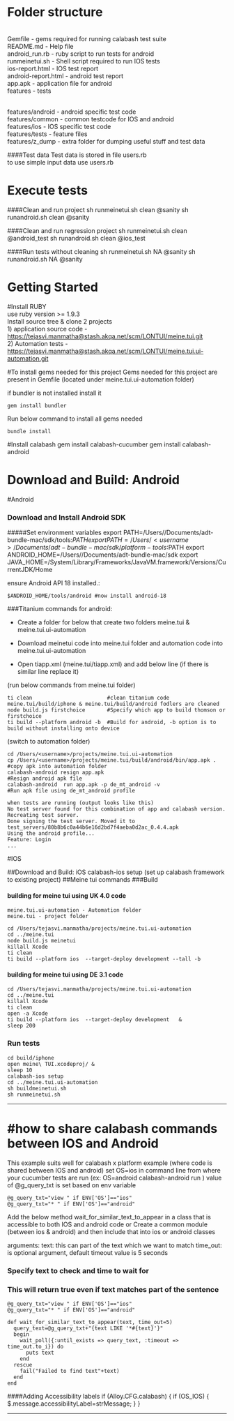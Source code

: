 Folder structure
===============

<br /> Gemfile   - gems required for running calabash test suite
<br /> README.md - Help file
<br /> android_run.rb - ruby script to run tests for android
<br /> runmeinetui.sh - Shell script required to run IOS tests
<br /> ios-report.html - IOS test report
<br /> android-report.html - android test report
<br /> app.apk - application file for android
<br /> features - tests

<br /> features/android - android specific test code
<br /> features/common	 - common testcode for IOS and android
<br /> features/ios	 - IOS specific test code
<br /> features/tests	 - feature files
<br /> features/z_dump	 - extra folder for dumping useful stuff and test data

####Test data
Test data is stored in file users.rb
<br /> to use simple input data use users.rb


Execute tests
===============

####Clean and run project
	 sh runmeinetui.sh clean @sanity
	 sh runandroid.sh clean @sanity

####Clean and run regression project
	 sh runmeinetui.sh clean @android_test
	 sh runandroid.sh clean @ios_test

####Run tests without cleaning
	 sh runmeinetui.sh NA @sanity
	 sh runandroid.sh NA @sanity

Getting Started
===============
#Install RUBY
<br />use ruby version >= 1.9.3
<br />Install source tree & clone 2 projects
<br />1) application source code  - https://tejasvi.manmatha@stash.akqa.net/scm/LONTUI/meine.tui.git
<br />2) Automation tests   - https://tejasvi.manmatha@stash.akqa.net/scm/LONTUI/meine.tui.ui-automation.git

#To install gems needed for this project
Gems needed for this project are present in Gemfile (located under meine.tui.ui-automation folder)

if bundler  is not installed install it

	gem install bundler
Run below command to install all gems needed

    bundle install

#Install calabash
	gem install calabash-cucumber
	gem install calabash-android

# Download and Build: Android

#Android

### Download and Install Android SDK
#####Set environment variables
	export PATH=/Users/<username>/Documents/adt-bundle-mac/sdk/tools:$PATH
	export PATH=/Users/<username>/Documents/adt-bundle-mac/sdk/platform-tools:$PATH
	export ANDROID_HOME=/Users/<username>/Documents/adt-bundle-mac/sdk
	export JAVA_HOME=/System/Library/Frameworks/JavaVM.framework/Versions/CurrentJDK/Home

ensure Android API 18 installed.:

	$ANDROID_HOME/tools/android #now install android-18

###Titanium commands for android:

* Create a folder for below that create two folders meine.tui & meine.tui.ui-automation
* Download meinetui code into meine.tui folder and automation code into meine.tui.ui-automation
* Open tiapp.xml (meine.tui/tiapp.xml) and add below line (if there is similar line replace it)


	<uses-sdk android:minSdkVersion="10" android:targetSdkVersion="14"/>

(run below commands from meine.tui folder)

	ti clean 						#clean titanium code meine.tui/build/iphone & meine.tui/build/android fodlers are cleaned
	node build.js firstchoice  		#Specify which app to build thomson or firstchoice
	ti build --platform android -b  #Build for android, -b option is to build without installing onto device

(switch to automation folder)

	cd /Users/<username>/projects/meine.tui.ui-automation
	cp /Users/<username>/projects/meine.tui/build/android/bin/app.apk . #copy apk into automation folder
	calabash-android resign app.apk  									#Resign android apk file
	calabash-android  run app.apk -p de_mt_android -v					#Run apk file using de_mt_android profile

    when tests are running (output looks like this)
    No test server found for this combination of app and calabash version. Recreating test server.
    Done signing the test server. Moved it to test_servers/80b8b6c0a44b6e16d2bd7f4aeba0d2ac_0.4.4.apk
    Using the android profile...
    Feature: Login
    ...

#IOS

##Download and Build: iOS
    calabash-ios setup (set up calabash framework to existing project)
##Meine tui commands
###Build
#### building for meine tui using UK 4.0 code
    meine.tui.ui-automation - Automation folder
    meine.tui - project folder

	cd /Users/tejasvi.manmatha/projects/meine.tui.ui-automation
	cd ../meine.tui
	node build.js meinetui
	killall Xcode
	ti clean
	ti build --platform ios  --target-deploy development --tall -b



#### building for meine tui using DE 3.1 code
	cd /Users/tejasvi.manmatha/projects/meine.tui.ui-automation
	cd ../meine.tui
	killall Xcode
	ti clean
	open -a Xcode
	ti build --platform ios  --target-deploy development   &
	sleep 200



### Run tests
	cd build/iphone
	open meine\ TUI.xcodeproj/ &
	sleep 10
	calabash-ios setup
	cd ../meine.tui.ui-automation
	sh buildmeinetui.sh
	sh runmeinetui.sh

-------------------------------------------------------------------------------
#how to share calabash commands between IOS and Android
===============
This example suits well for calabash x platform example (where code is shared between IOS and android)
set OS=ios in command line from where your cucumber tests are run (ex: OS=android calabash-android run <apkfile> )
value of @g_query_txt  is set based on env variable

	@g_query_txt="view " if ENV['OS']=="ios"
	@g_query_txt="* " if ENV['OS']=="android"

  Add the below method wait_for_similar_text_to_appear in a class that is accessible to both IOS and android code
or
  Create a common module (between ios & android) and then include that into ios or android classes

arguments:
  text: this can part of the text which we want to match
  time_out: is optional argument, default timeout value is 5 seconds

### Specify text to check and time to wait for
### This will return true even if text matches part of the sentence
	@g_query_txt="view " if ENV['OS']=="ios"
	@g_query_txt="* " if ENV['OS']=="android"

	def wait_for_similar_text_to_appear(text, time_out=5)
	  query_text=@g_query_txt+"{text LIKE '*#{text}'}"
	  begin
		wait_poll({:until_exists => query_text, :timeout => time_out.to_i}) do
		  puts text
		end
	  rescue
		fail("Failed to find text"+text)
	  end
	end



####Adding Accessibility labels
       if (Alloy.CFG.calabash) {
        if (OS_IOS) {
            $.message.accessibilityLabel=strMessage;
        	}
    	}

-------------------------------------------------------------------------------